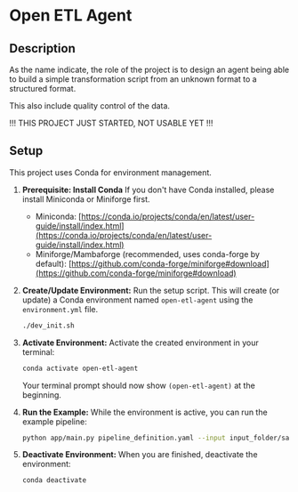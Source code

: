 # Open ETL Agent

## Description
As the name indicate, the role of the project is to design an agent
being able to build a simple transformation script from an unknown format to a structured format.

This also include quality control of the data.

!!! THIS PROJECT JUST STARTED, NOT USABLE YET !!!

## Setup

This project uses Conda for environment management.

1.  **Prerequisite: Install Conda**
    If you don't have Conda installed, please install Miniconda or Miniforge first.
    *   Miniconda: [https://conda.io/projects/conda/en/latest/user-guide/install/index.html](https://conda.io/projects/conda/en/latest/user-guide/install/index.html)
    *   Miniforge/Mambaforge (recommended, uses conda-forge by default): [https://github.com/conda-forge/miniforge#download](https://github.com/conda-forge/miniforge#download)

2.  **Create/Update Environment:**
    Run the setup script. This will create (or update) a Conda environment named `open-etl-agent` using the `environment.yml` file.
    ```bash
    ./dev_init.sh
    ```

3.  **Activate Environment:**
    Activate the created environment in your terminal:
    ```bash
    conda activate open-etl-agent
    ```
    Your terminal prompt should now show `(open-etl-agent)` at the beginning.

4.  **Run the Example:**
    While the environment is active, you can run the example pipeline:
    ```bash
    python app/main.py pipeline_definition.yaml --input input_folder/sample_input.csv --output output_folder/sample_output.csv
    ```

5.  **Deactivate Environment:**
    When you are finished, deactivate the environment:
    ```bash
    conda deactivate
    ```
